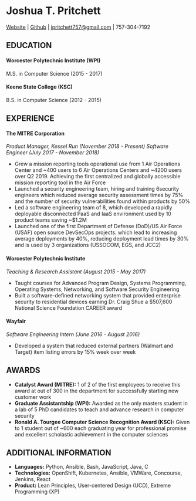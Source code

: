 # Joshua T. Pritchett
[Website](https://joshuatpritchett.github.io/) | [Github](https://github.com/JoshuaTPritchett) | jpritchett757@gmail.com | 757-304-7192 


## EDUCATION
 
#### Worcester Polytechnic Institute (WPI)
M.S. in Computer Science (2015 - 2017) 
 
#### Keene State College (KSC)
B.S. in Computer Science (2012 - 2015)
 
## EXPERIENCE
 
#### The MITRE Corporation

*Product Manager, Kessel Run (November 2018 - Present)*
*Software Engineer (July 2017 - November 2018)*
* Grew a mission reporting tools operational use from 1 Air Operations Center and ~400 users to 6 Air Operations Centers and ~4200 users over Q2 2019. Achieving the first centralized and globally accessible mission reporting tool in the Air Force
* Launched a security engineering team, hiring and training 6security engineers which reduced average security assessment times by 75% and the number of security vulnerabilities found within products by 50%
* Led a software engineering team of 8, which developed a rapidly deployable disconnected PaaS and IaaS environment used by 10 product teams saving ~$1.2M
* Launched one of the first Department of Defense (DoD)/US Air Force (USAF) open source DevSecOps projects. which lead to increasing average deployments by 40%, reducing deployment lead times by 30% and is used by 3 organizations (USSOCOM, EGS, and JCC2) 


#### Worcester Polytechnic Institute

*Teaching & Research Assistant (August 2015 - May 2017)*
* Taught courses for Advanced Program Design, Systems Programming, Operating Systems, Networking, and Software Security Engineering
* Built a software-defined networking system that provided enterprise security to residential devices earning Dr. Craig Shue a $507,600 National Science Foundation CAREER award
 
#### Wayfair

*Software Engineering Intern (June 2016 - August 2016)*
* Developed a system that reduced external partners (Walmart and Target) item listing errors by 15% week over week
 
## AWARDS
* **Catalyst Award (MITRE):** 1 of 2 of the first employees to receive this award at out of 300 in the department for successfully starting new customer work
* **Graduate Assistantship (WPI):** Awarded as the only masters student in a lab of 5 PhD candidates to teach and advance research in computer security
* **Ronald A. Tourgee Computer Science Recognition Award (KSC):** Given to 1 student out of ~600 each graduating year for professional promise and excellent scholastic achievement in the computer sciences


## ADDITIONAL INFORMATION

* **Languages:** Python, Ansible, Bash, JavaScript, Java, C
* **Technologies:** OpenShift, Kubernetes, Ansible, VMWare, Concourse, Jenkins, React
* **Product:** Lean Principles, User-centered Design (UCD), Extreme Programming (XP)

